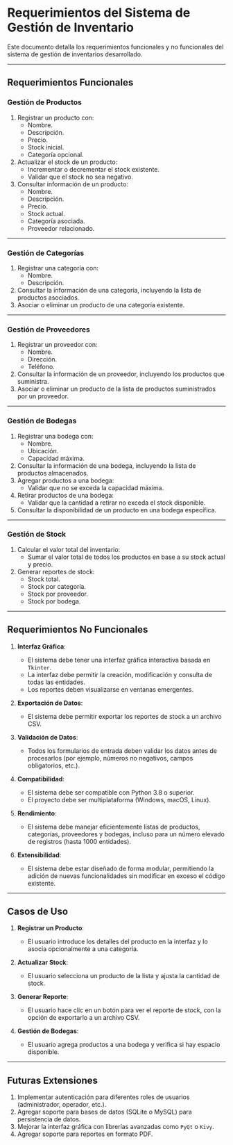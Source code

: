 # Requerimientos del Sistema de Gestión de Inventario

Este documento detalla los requerimientos funcionales y no funcionales del sistema de gestión de inventarios desarrollado.

---

## **Requerimientos Funcionales**

### **Gestión de Productos**
1. Registrar un producto con:
   - Nombre.
   - Descripción.
   - Precio.
   - Stock inicial.
   - Categoría opcional.
2. Actualizar el stock de un producto:
   - Incrementar o decrementar el stock existente.
   - Validar que el stock no sea negativo.
3. Consultar información de un producto:
   - Nombre.
   - Descripción.
   - Precio.
   - Stock actual.
   - Categoría asociada.
   - Proveedor relacionado.

---

### **Gestión de Categorías**
1. Registrar una categoría con:
   - Nombre.
   - Descripción.
2. Consultar la información de una categoría, incluyendo la lista de productos asociados.
3. Asociar o eliminar un producto de una categoría existente.

---

### **Gestión de Proveedores**
1. Registrar un proveedor con:
   - Nombre.
   - Dirección.
   - Teléfono.
2. Consultar la información de un proveedor, incluyendo los productos que suministra.
3. Asociar o eliminar un producto de la lista de productos suministrados por un proveedor.

---

### **Gestión de Bodegas**
1. Registrar una bodega con:
   - Nombre.
   - Ubicación.
   - Capacidad máxima.
2. Consultar la información de una bodega, incluyendo la lista de productos almacenados.
3. Agregar productos a una bodega:
   - Validar que no se exceda la capacidad máxima.
4. Retirar productos de una bodega:
   - Validar que la cantidad a retirar no exceda el stock disponible.
5. Consultar la disponibilidad de un producto en una bodega específica.

---

### **Gestión de Stock**
1. Calcular el valor total del inventario:
   - Sumar el valor total de todos los productos en base a su stock actual y precio.
2. Generar reportes de stock:
   - Stock total.
   - Stock por categoría.
   - Stock por proveedor.
   - Stock por bodega.

---

## **Requerimientos No Funcionales**

1. **Interfaz Gráfica**:
   - El sistema debe tener una interfaz gráfica interactiva basada en `Tkinter`.
   - La interfaz debe permitir la creación, modificación y consulta de todas las entidades.
   - Los reportes deben visualizarse en ventanas emergentes.

2. **Exportación de Datos**:
   - El sistema debe permitir exportar los reportes de stock a un archivo CSV.

3. **Validación de Datos**:
   - Todos los formularios de entrada deben validar los datos antes de procesarlos (por ejemplo, números no negativos, campos obligatorios, etc.).

4. **Compatibilidad**:
   - El sistema debe ser compatible con Python 3.8 o superior.
   - El proyecto debe ser multiplataforma (Windows, macOS, Linux).

5. **Rendimiento**:
   - El sistema debe manejar eficientemente listas de productos, categorías, proveedores y bodegas, incluso para un número elevado de registros (hasta 1000 entidades).

6. **Extensibilidad**:
   - El sistema debe estar diseñado de forma modular, permitiendo la adición de nuevas funcionalidades sin modificar en exceso el código existente.

---

## **Casos de Uso**

1. **Registrar un Producto**:
   - El usuario introduce los detalles del producto en la interfaz y lo asocia opcionalmente a una categoría.

2. **Actualizar Stock**:
   - El usuario selecciona un producto de la lista y ajusta la cantidad de stock.

3. **Generar Reporte**:
   - El usuario hace clic en un botón para ver el reporte de stock, con la opción de exportarlo a un archivo CSV.

4. **Gestión de Bodegas**:
   - El usuario agrega productos a una bodega y verifica si hay espacio disponible.

---

## **Futuras Extensiones**

1. Implementar autenticación para diferentes roles de usuarios (administrador, operador, etc.).
2. Agregar soporte para bases de datos (SQLite o MySQL) para persistencia de datos.
3. Mejorar la interfaz gráfica con librerías avanzadas como `PyQt` o `Kivy`.
4. Agregar soporte para reportes en formato PDF.

